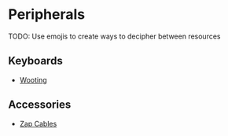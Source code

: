 # Peripherals

TODO: Use emojis to create ways to decipher between resources

## Keyboards

- [Wooting](https://wooting.io/)

## Accessories 

- [Zap Cables](https://www.zapcables.com/)